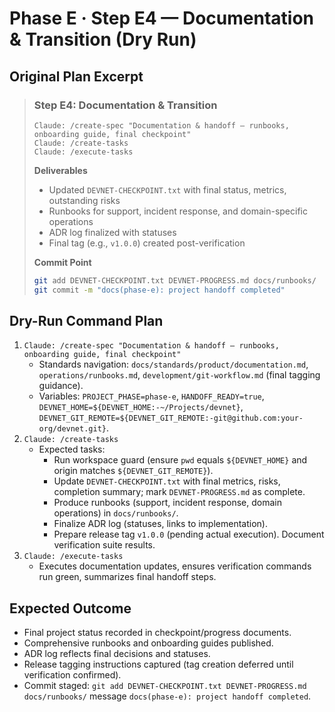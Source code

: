 # Phase E · Step E4 — Documentation & Transition (Dry Run)

## Original Plan Excerpt

> ### Step E4: Documentation & Transition
> ```claude
> Claude: /create-spec "Documentation & handoff — runbooks, onboarding guide, final checkpoint"
> Claude: /create-tasks
> Claude: /execute-tasks
> ```
>
> **Deliverables**
> - Updated `DEVNET-CHECKPOINT.txt` with final status, metrics, outstanding risks
> - Runbooks for support, incident response, and domain-specific operations
> - ADR log finalized with statuses
> - Final tag (e.g., `v1.0.0`) created post-verification
>
> **Commit Point**
> ```bash
> git add DEVNET-CHECKPOINT.txt DEVNET-PROGRESS.md docs/runbooks/
> git commit -m "docs(phase-e): project handoff completed"
> ```

## Dry-Run Command Plan

1. `Claude: /create-spec "Documentation & handoff — runbooks, onboarding guide, final checkpoint"`
   - Standards navigation: `docs/standards/product/documentation.md`, `operations/runbooks.md`, `development/git-workflow.md` (final tagging guidance).
   - Variables: `PROJECT_PHASE=phase-e`, `HANDOFF_READY=true`, `DEVNET_HOME=${DEVNET_HOME:-~/Projects/devnet}`, `DEVNET_GIT_REMOTE=${DEVNET_GIT_REMOTE:-git@github.com:your-org/devnet.git}`.
2. `Claude: /create-tasks`
   - Expected tasks:
     - Run workspace guard (ensure `pwd` equals ``${DEVNET_HOME}`` and origin matches ``${DEVNET_GIT_REMOTE}``).
     - Update `DEVNET-CHECKPOINT.txt` with final metrics, risks, completion summary; mark `DEVNET-PROGRESS.md` as complete.
     - Produce runbooks (support, incident response, domain operations) in `docs/runbooks/`.
     - Finalize ADR log (statuses, links to implementation).
     - Prepare release tag `v1.0.0` (pending actual execution). Document verification suite results.
3. `Claude: /execute-tasks`
   - Executes documentation updates, ensures verification commands run green, summarizes final handoff steps.

## Expected Outcome

- Final project status recorded in checkpoint/progress documents.
- Comprehensive runbooks and onboarding guides published.
- ADR log reflects final decisions and statuses.
- Release tagging instructions captured (tag creation deferred until verification confirmed).
- Commit staged: `git add DEVNET-CHECKPOINT.txt DEVNET-PROGRESS.md docs/runbooks/` message `docs(phase-e): project handoff completed`.
